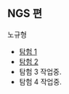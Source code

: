 ## NGS 편
 노규형

- [탐험 1](https://docs.google.com/file/d/0Bw594TdiBdAUcEE1dDl6QWpyc3M)
- [탐험 2](https://docs.google.com/file/d/0Bw594TdiBdAUMmFpMVVwRlMzZ3M)
- 탐험 3  작업중.
- 탐험 4  작업중.